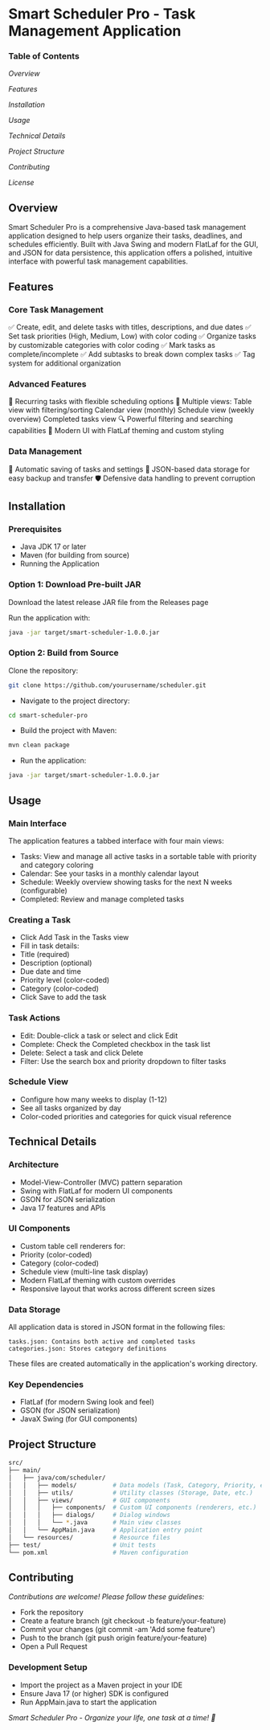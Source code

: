 # Smart Scheduler Pro - Task Management Application


### Table of Contents

_Overview_

_Features_

_Installation_

_Usage_

_Technical Details_

_Project Structure_

_Contributing_

_License_

## Overview

Smart Scheduler Pro is a comprehensive Java-based task management application designed to help users organize their tasks, deadlines, and schedules efficiently. Built with Java Swing and modern FlatLaf for the GUI, and JSON for data persistence, this application offers a polished, intuitive interface with powerful task management capabilities.

## Features

### Core Task Management

✅ Create, edit, and delete tasks with titles, descriptions, and due dates
✅ Set task priorities (High, Medium, Low) with color coding
✅ Organize tasks by customizable categories with color coding
✅ Mark tasks as complete/incomplete
✅ Add subtasks to break down complex tasks
✅ Tag system for additional organization

### Advanced Features

🔄 Recurring tasks with flexible scheduling options
📅 Multiple views:
Table view with filtering/sorting
Calendar view (monthly)
Schedule view (weekly overview)
Completed tasks view
🔍 Powerful filtering and searching capabilities
🎨 Modern UI with FlatLaf theming and custom styling

### Data Management

💾 Automatic saving of tasks and settings
🔄 JSON-based data storage for easy backup and transfer
🛡️ Defensive data handling to prevent corruption

## Installation

### Prerequisites

* Java JDK 17 or later
* Maven (for building from source)
* Running the Application

### Option 1: Download Pre-built JAR

Download the latest release JAR file from the Releases page

Run the application with:
``` bash
java -jar target/smart-scheduler-1.0.0.jar
```
### Option 2: Build from Source

Clone the repository:

``` bash
git clone https://github.com/yourusername/scheduler.git
```
* Navigate to the project directory:

``` bash
cd smart-scheduler-pro
```
* Build the project with Maven:
``` bash
mvn clean package
```
* Run the application:
``` bash
java -jar target/smart-scheduler-1.0.0.jar
```

## Usage

### Main Interface

The application features a tabbed interface with four main views:

* Tasks: View and manage all active tasks in a sortable table with priority and category coloring
* Calendar: See your tasks in a monthly calendar layout
* Schedule: Weekly overview showing tasks for the next N weeks (configurable)
* Completed: Review and manage completed tasks

### Creating a Task

* Click Add Task in the Tasks view
* Fill in task details:
* Title (required)
* Description (optional)
* Due date and time
* Priority level (color-coded)
* Category (color-coded)
* Click Save to add the task

### Task Actions

* Edit: Double-click a task or select and click Edit
* Complete: Check the Completed checkbox in the task list
* Delete: Select a task and click Delete
* Filter: Use the search box and priority dropdown to filter tasks

### Schedule View

* Configure how many weeks to display (1-12)
* See all tasks organized by day
* Color-coded priorities and categories for quick visual reference


## Technical Details

### Architecture

* Model-View-Controller (MVC) pattern separation
* Swing with FlatLaf for modern UI components
* GSON for JSON serialization
* Java 17 features and APIs

### UI Components

* Custom table cell renderers for:
* Priority (color-coded)
* Category (color-coded)
* Schedule view (multi-line task display)
* Modern FlatLaf theming with custom overrides
* Responsive layout that works across different screen sizes

### Data Storage

All application data is stored in JSON format in the following files:

    tasks.json: Contains both active and completed tasks
    categories.json: Stores category definitions

These files are created automatically in the application's working directory.

### Key Dependencies

* FlatLaf (for modern Swing look and feel)
* GSON (for JSON serialization)
* JavaX Swing (for GUI components)


## Project Structure
```bash
src/
├── main/
│   ├── java/com/scheduler/
│   │   ├── models/          # Data models (Task, Category, Priority, etc.)
│   │   ├── utils/           # Utility classes (Storage, Date, etc.)
│   │   ├── views/           # GUI components
│   │   │   ├── components/  # Custom UI components (renderers, etc.)
│   │   │   ├── dialogs/     # Dialog windows
│   │   │   └── *.java       # Main view classes
│   │   └── AppMain.java     # Application entry point
│   └── resources/           # Resource files
├── test/                    # Unit tests
└── pom.xml                  # Maven configuration
```


## Contributing

_Contributions are welcome! Please follow these guidelines:_

* Fork the repository
* Create a feature branch (git checkout -b feature/your-feature)
* Commit your changes (git commit -am 'Add some feature')
* Push to the branch (git push origin feature/your-feature)
* Open a Pull Request

### Development Setup

* Import the project as a Maven project in your IDE
* Ensure Java 17 (or higher) SDK  is configured
* Run AppMain.java to start the application


_Smart Scheduler Pro - Organize your life, one task at a time! 🚀_
